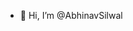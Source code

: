 - 👋 Hi, I’m @AbhinavSilwal

<!---
AbhinavSilwal/AbhinavSilwal is a ✨ special ✨ repository because its `README.md` (this file) appears on your GitHub profile.
You can click the Preview link to take a look at your changes.
--->

